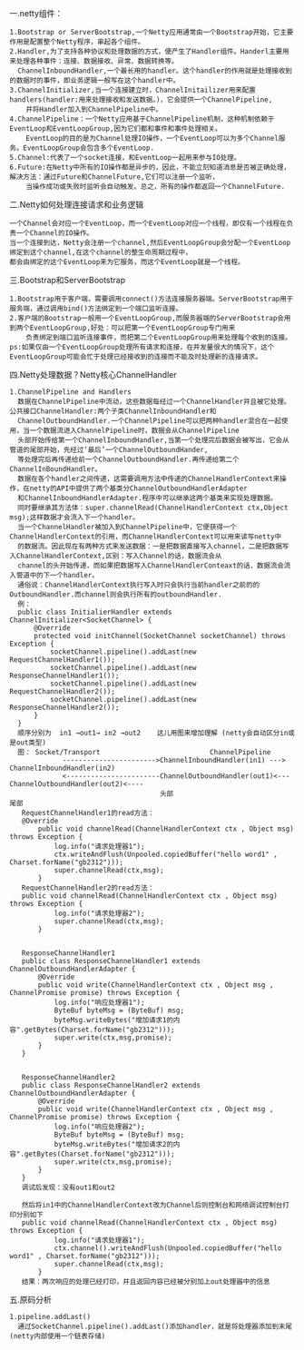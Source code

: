 一.netty组件：  

    1.Bootstrap or ServerBootstrap,一个Netty应用通常由一个Bootstrap开始，它主要作用是配置整个Netty程序，串起各个组件。
    2.Handler,为了支持各种协议和处理数据的方式，便产生了Handler组件。Handerl主要用来处理各种事件：连接、数据接收、异常、数据转换等。
      ChannelInboundHandler,一个最长用的handler。这个handler的作用就是处理接收到的数据时的事件，即业务逻辑一般写在这个handler中。
    3.ChannelInitializer,当一个连接建立时，ChannelInitailizer用来配置handlers(handler:用来处理接收和发送数据。)，它会提供一个ChannelPipeline,
        并将Handler加入到ChannelPipeline中。
    4.ChannelPipeline：一个Netty应用基于ChannelPipeline机制，这种机制依赖于EventLoop和EventLoopGroup,因为它们都和事件和事件处理相关。
        EventLoop的目的是为Channel处理IO操作，一个EventLoop可以为多个Channel服务。EventLoopGroup会包含多个EventLoop.
    5.Channel:代表了一个socket连接，和EventLoop一起用来参与IO处理。
    6.Future:在Netty中所有的IO操作都是异步的，因此，不能立刻知道消息是否被正确处理，解决方法：通过Future和ChannelFuture,它们可以注册一个监听，
        当操作成功或失败时监听会自动触发。总之，所有的操作都返回一个ChannelFuture.
二.Netty如何处理连接请求和业务逻辑  
    
    一个Channel会对应一个EventLoop，而一个EventLoop对应一个线程，即仅有一个线程在负责一个Channel的IO操作。
    当一个连接到达，Netty会注册一个channel,然后EventLoopGroup会分配一个EventLoop绑定到这个channel,在这个channel的整生命周期过程中，
    都会由绑定的这个EventLoop来为它服务，而这个EventLoop就是一个线程。
三.Bootstrap和ServerBootstrap  
    
    1.Bootstrap用于客户端，需要调用connect()方法连接服务器端。ServerBootstrap用于服务端，通过调用bind()方法绑定到一个端口监听连接。
    2.客户端的Bootstrap一般用一个EventLoopGroup,而服务器端的ServerBootstrap会用到两个EventLoopGroup,好处：可以把第一个EventLoopGroup专门用来
        负责绑定到端口监听连接事件，而把第二个EventLoopGroup用来处理每个收到的连接。
    ps:如果仅由一个EventLoopGroup处理所有请求和连接，在并发量很大的情况下，这个EventLoopGroup可能会忙于处理已经接收到的连接而不能及时处理新的连接请求。  
四.Netty处理数据？Netty核心ChannelHandler
    
    1.ChannelPipeline and Handlers
      数据在ChannelPipeline中流动，这些数据每经过一个ChannelHandler并且被它处理。公共接口ChannelHandler:两个子类ChannelInboundHandler和
      ChannelOutboundHandler.一个ChannelPipeline可以把两种handler混合在一起使用，当一个数据流进入ChannelPipeline时，数据会从ChannelPipeline
      头部开始传给第一个ChannelInboundHandler,当第一个处理完后数据会被写出，它会从管道的尾部开始，先经过‘最后’一个ChannelOutboundHander,
      等处理完后再传递给前一个ChannelOutboundHandler.再传递给第二个ChannelInBoundHandler。
      数据在各个handler之间传递，这需要调用方法中传递的ChannelHandlerContext来操作，在netty的API中提供了两个基类分ChannelOutboundHandlerAdapter
      和ChannelInboundHandlerAdapter.程序中可以继承这两个基类来实现处理数据。
      同时要继承其方法体：super.channelRead(ChannelHandlerContext ctx,Object msg);这样数据才会流入下一个handler。
      当一个ChannelHandler被加入到ChannelPipeline中，它便获得一个ChannelHandlerContext的引用，而ChannelHandlerContext可以用来读写netty中
      的数据流。因此现在有两种方式来发送数据：一是把数据直接写入channel，二是把数据写入ChannelHandlerContext,区别：写入Channel的话，数据流会从
      channel的头开始传递，而如果把数据写入ChannelHandlerConteaxt的话，数据流会流入管道中的下一个handler。
      通俗说：ChannelHandlerContext执行写入时只会执行当前handler之前的的OutboundHandler.而channel则会执行所有的outboundHandler.
      例：
      public class InitialierHandler extends ChannelInitializer<SocketChannel> {
          @Override
          protected void initChannel(SocketChannel socketChannel) throws Exception {
              socketChannel.pipeline().addLast(new RequestChannelHandler1());
              socketChannel.pipeline().addLast(new ResponseChannelHandler1());
              socketChannel.pipeline().addLast(new RequestChannelHandler2());
              socketChannel.pipeline().addLast(new ResponseChannelHandler2());
          }
      }
      顺序分别为  in1 →out1→ in2 →out2    这儿用图来增加理解 (netty会自动区分in或是out类型)
      图： Socket/Transport                           ChannelPipeline
                 ----------------------->ChannelInboundHandler(in1) ---> ChannelInboundHandler(in2) 
                 <-----------------------ChannelOutboundHandler(out1)<---ChannelOutboundHandler(out2)<----           
                                         头部                                                         尾部
       RequestChannelHandler1的read方法：
       @Override
           public void channelRead(ChannelHandlerContext ctx , Object msg) throws Exception {
               log.info("请求处理器1");
               ctx.writeAndFlush(Unpooled.copiedBuffer("hello word1" , Charset.forName("gb2312")));
               super.channelRead(ctx,msg);
           }
       RequestChannelHandler2的read方法：
       public void channelRead(ChannelHandlerContext ctx , Object msg) throws Exception {
               log.info("请求处理器2");
               super.channelRead(ctx,msg);
           }
       
       
       ResponseChannelHandler1
       public class ResponseChannelHandler1 extends ChannelOutboundHandlerAdapter {
           @Override
           public void write(ChannelHandlerContext ctx , Object msg , ChannelPromise promise) throws Exception {
               log.info("响应处理器1");
               ByteBuf byteMsg = (ByteBuf) msg;
               byteMsg.writeBytes("增加请求1的内容".getBytes(Charset.forName("gb2312")));
               super.write(ctx,msg,promise);
           }
       }
       
       
       ResponseChannelHandler2
       public class ResponseChannelHandler2 extends ChannelOutboundHandlerAdapter {
           @Override
           public void write(ChannelHandlerContext ctx , Object msg , ChannelPromise promise) throws Exception {
               log.info("响应处理器2");
               ByteBuf byteMsg = (ByteBuf) msg;
               byteMsg.writeBytes("增加请求2的内容".getBytes(Charset.forName("gb2312")));
               super.write(ctx,msg,promise);
           }
       }
       调试后发现：没有out1和out2
       
       然后将in1中的ChannelHandlerContext改为Channel后则控制台和网络调试控制台打印分别如下
       public void channelRead(ChannelHandlerContext ctx , Object msg) throws Exception {
               log.info("请求处理器1");
               ctx.channel().writeAndFlush(Unpooled.copiedBuffer("hello word1" , Charset.forName("gb2312")));
               super.channelRead(ctx,msg);
           } 
       结果：两次响应的处理已经打印，并且返回内容已经被分别加上out处理器中的信息     
   五.原码分析  
        
    1.pipeline.addLast()
      通过SocketChannel.pipeline().addLast()添加handler，就是将处理器添加到末尾(netty内部使用一个链表存储)